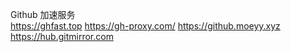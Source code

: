 Github 加速服务    
https://ghfast.top
https://gh-proxy.com/
https://github.moeyy.xyz
https://hub.gitmirror.com

